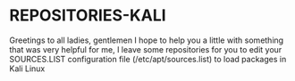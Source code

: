 # REPOSITORIES-KALI
Greetings to all ladies, gentlemen I hope to help you a little with something that was very helpful for me, I leave some repositories for you to edit your SOURCES.LIST configuration file (/etc/apt/sources.list) to load packages in Kali Linux
